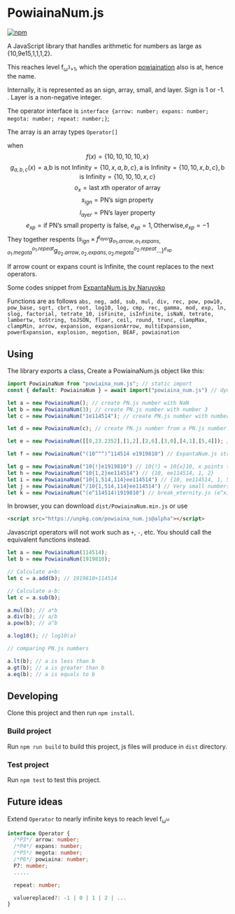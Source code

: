 # PowiainaNum.js

[![npm](https://img.shields.io/npm/v/powiaina_num.js.svg)](https://www.npmjs.com/package/powiaina_num.js)

A JavaScript library that handles arithmetic for numbers as large as {10,9e15,1,1,1,2}.

This reaches level f<sub>ω<sup>3</sup>+1</sub>, which the operation [powiaination](https://googology.fandom.com/wiki/Powiaination) also is at, hence the name.

Internally, it is represented as an sign, array, small, and layer. Sign is 1 or -1. . Layer is a non-negative integer. 

The operator interface is `interface {arrow: number; expans: number; megota: number; repeat: number;}`;

The array is an array types `Operator[]`

when $$f(x) = \{10, 10, 10, 10, x\}$$
$$g_{a,b,c}(x) = \text{a,b is not Infinity}=\{10,x,a,b,c\},\text{a is Infinity}=\{10,10,x,b,c\},\text{b is Infinity}=\{10,10,10,x,c\}$$
$$o_x = \text{last }x\text{th operator of array}  $$
$$s_{ign} = \text{PN's sign property}$$
$$l_{ayer} = \text{PN's layer property}$$
$$e_{xp} = \text{if PN's small property is false, }e_{xp}=1,\text{Otherwise,}e_{xp}=-1$$
They together respents $(s_{ign}\times f^{l_{ayer}} g_{o_1.arrow, o_1.expans, o_1.megota}^{o_1.repeat} g_{o_2.arrow, o_2.expans, o_2.megota}^{o_2.repeat} ...)^{e_{xp}}$

If arrow count or expans count is Infinite, the count replaces to the next operators.

Some codes snippet from [ExpantaNum.js by Naruyoko](https://github.com/Naruyoko/ExpantaNum.js)

Functions are as follows `abs, neg, add, sub, mul, div, rec, pow, pow10, pow_base, sqrt, cbrt, root, log10, log, cmp, rec, gamma, mod, exp, ln, slog, factorial, tetrate_10, isFinite, isInfinite, isNaN, tetrate, lambertw, toString, toJSON, floor, ceil, round, trunc, clampMax, clampMin, arrow, expansion, expansionArrow, multiExpansion, powerExpansion, explosion, megotion, BEAF, powiaination`

## Using

The library exports a class,
Create a PowiainaNum.js object like this:

```javascript
import PowiainaNum from "powiaina_num.js"; // static import 
const { default: PowiainaNum } = await import("powiaina_num.js") // dynamic import

let a = new PowiainaNum(); // create PN.js number with NaN
let b = new PowiainaNum(3); // create PN.js number with number 3
let c = new PowiainaNum("1e114514"); // create PN.js number with number 10^114514

let d = new PowiainaNum(c); // create PN.js number from a PN.js number

let e = new PowiainaNum([[0,23.2352],[1,2],[2,6],[3,0],[4,1],[5,4]]); // You can also use a pair number array which from ExpantaNum.js

let f = new PowiainaNum("(10^^^)^114514 e1919810") // ExpantaNum.js string form 

let g = new PowiainaNum("10{!}e1919810") // 10{!} = 10{x}10, x points to e1919810, 10{!} = J in ExpantaNum.js
let h = new PowiainaNum("10{1,2}ee114514") // {10, ee114514, 1, 2}
let i = new PowiainaNum("10{1,514,114}ee114514") // {10, ee114514, 1, 514, 114}
let j = new PowiainaNum("/10{1,514,114}ee114514") // Very small numbers ({10, ee114514, 1, 514, 114})^-1
let k = new PowiainaNum("(e^114514)1919810") // break_eternity.js (e^x) form
```

In browser, you can download `dist/PowiainaNum.min.js` or use 
```html
<script src="https://unpkg.com/powiaina_num.js@alpha"></script>
```

Javascript operators will not work such as `+`, `-`, etc.
You should call the equivalent functions instead.

```javascript
let a = new PowiainaNum(114514);
let b = new PowiainaNum(1919810);

// Calculate a+b:
let c = a.add(b); // 1919810+114514

// Calculate a-b:
let c = a.sub(b);

a.mul(b); // a*b
a.div(b); // a/b
a.pow(b); // a^b

a.log10(); // log10(a)

// comparing PN.js numbers

a.lt(b); // a is less than b
a.gt(b); // a is greater than b
a.eq(b); // a is equals to b
```

## Developing

Clone this project and then run `npm install`.

### Build project
Run `npm run build` to build this project, js files will produce in `dist` directory.

### Test project
Run `npm test` to test this project.

## Future ideas

Extend `Operator` to nearly infinite keys to reach level f<sub>ω<sup>ω</sup></sub>

```typescript
interface Operator {
  /*P3*/ arrow: number;
  /*P4*/ expans: number;
  /*P5*/ megota: number;
  /*P6*/ powiaina: number;
  P7: number;
  .....

  repeat: number;

  valuereplaced?: -1 | 0 | 1 | 2 | ...
}
```
